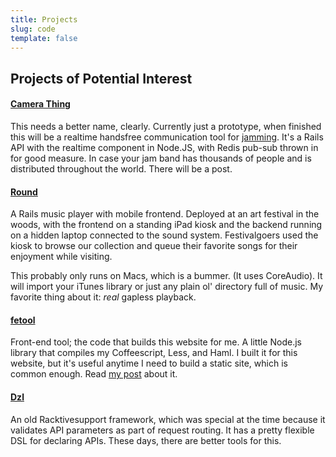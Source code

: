 ```yaml
---
title: Projects
slug: code
template: false
---
```


## Projects of Potential Interest

#### [Camera Thing](https://github.com/dashkb/thing/tree/camera)

This needs a better name, clearly.  Currently just a prototype, when
finished this will be a realtime handsfree communication tool for [jamming](http://en.wikipedia.org/wiki/Jam_session).
It's a Rails API with the realtime component in Node.JS, with Redis pub-sub
thrown in for good measure.  In case your jam band has thousands of people and
is distributed throughout the world.  There will be a post.

#### [Round](https://github.com/dashkb/round)

A Rails music player with mobile frontend.  Deployed at an art festival
in the woods, with the frontend on a standing iPad kiosk and the backend running
on a hidden laptop connected to the sound system.  Festivalgoers used the kiosk
to browse our collection and queue their favorite songs for their enjoyment
while visiting.

This probably only runs on Macs, which is a bummer.  (It uses CoreAudio).
It will import your iTunes library or just any plain ol' directory full of music.
My favorite thing about it: *real* gapless playback.

#### [fetool](https://github.com/dashkb/fetool)

Front-end tool; the code that builds this website for me. A little Node.js library
that compiles my Coffeescript, Less, and Haml.  I built it for this website,
but it's useful anytime I need to build a static site, which is common enough.
Read [my post](/i-made-a-thing-that-makes-websites.html) about it.

#### [Dzl](https://github.com/dashkb/dzl)

An old Racktivesupport framework, which was special at the time because it
validates API parameters as part of request routing.  It has a pretty flexible
DSL for declaring APIs.  These days, there are better tools for this.
